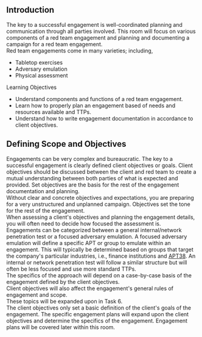 ## Introduction
The key to a successful engagement is well-coordinated planning and communication through all parties involved. This room will focus on various components of a red team engagement and planning and documenting a campaign for a red team engagement.  
Red team engagements come in many varieties; including,
- Tabletop exercises 
- Adversary emulation
- Physical assessment

Learning Objectives
- Understand components and functions of a red team engagement.
- Learn how to properly plan an engagement based of needs and resources available and TTPs. 
- Understand how to write engagement documentation in accordance to client objectives.


## Defining Scope and Objectives
Engagements can be very complex and bureaucratic. The key to a successful engagement is clearly defined client objectives or goals. Client objectives should be discussed between the client and red team to create a mutual understanding between both parties of what is expected and provided. Set objectives are the basis for the rest of the engagement documentation and planning.  
Without clear and concrete objectives and expectations, you are preparing for a very unstructured and unplanned campaign. Objectives set the tone for the rest of the engagement.  
When assessing a client's objectives and planning the engagement details, you will often need to decide how focused the assessment is.  
Engagements can be categorized between a general internal/network penetration test or a focused adversary emulation. A focused adversary emulation will define a specific APT or group to emulate within an engagement. This will typically be determined based on groups that target the company's particular industries, i.e., finance institutions and [APT38](https://web.archive.org/web/20230325143301/https://content.fireeye.com/apt/rpt-apt38). An internal or network penetration test will follow a similar structure but will often be less focused and use more standard TTPs.   
The specifics of the approach will depend on a case-by-case basis of the engagement defined by the client objectives.  
Client objectives will also affect the engagement's general rules of engagement and scope.  
These topics will be expanded upon in Task 6.  
The client objectives only set a basic definition of the client's goals of the engagement. The specific engagement plans will expand upon the client objectives and determine the specifics of the engagement. Engagement plans will be covered later within this room.
